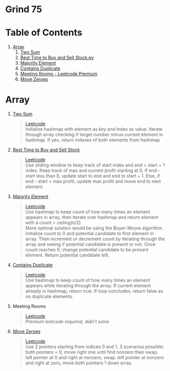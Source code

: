 # Grind 75  

# Table of Contents

1. [Array](#array)
   1. [Two Sum](#two-sum)
   2. [Best Time to Buy and Sell Stock.py](#best-time-to-buy-and-sell-stock)
   3. [Majority Element](#majority-element)
   4. [Contains Duplicate](#contains-duplicate)
   5. [Meeting Rooms - Leetcode Premium](#meeting-rooms)
   6. [Move Zeroes](#move-zeroes)

# Array <a name="array"></a>

1. [Two Sum](https://github.com/Oluwxtope/Grind-75/blob/main/Arrays/1-two-sum.py) <a name="two-sum"></a>  
    > [Leetcode](https://leetcode.com/problems/two-sum/)  
    Initialize hashmap with element as key and index as value. Iterate through array checking if target number minus current element in hashmap. If yes, return indexes of both elements from hashmap
2. [Best Time to Buy and Sell Stock](https://github.com/Oluwxtope/Grind-75/blob/main/Arrays/2-best-time-to-buy-and-sell-stock.py) <a name="best-time-to-buy-and-sell-stock"></a>  
    > [Leetcode](https://leetcode.com/problems/best-time-to-buy-and-sell-stock/)  
    Use sliding window to keep track of start index and end = start + 1 index. Keep track of max and current profit starting at 0. If end - start less than 0, update start to end and end to start + 1. Else, if end - start > max profit, update max profit and move end to next element.
3. [Majority Element](https://github.com/Oluwxtope/Grind-75/blob/main/Arrays/3-majority-element.py) <a name="majority-element"></a>  
    > [Leetcode](https://leetcode.com/problems/majority-element/)  
    Use hashmap to keep count of how many times an element appears in array, then iterate over hashmap and return element with a count > ceiling(n/2)  
    More optimal solution would be using the Boyer-Moore algorithm. Initialize count to 0 and potential candidate to first element in array. Then increment or decrement count by iterating through the array and seeing if potential candidate is present or not. Once count reaches 0, change potential candidate to be present element. Return potential candidate left.
4. [Contains Duplicate](https://github.com/Oluwxtope/Grind-75/blob/main/Arrays/4-contains-duplicate.py) <a name="contains-duplicate"></a>  
    > [Leetcode](https://leetcode.com/problems/contains-duplicate/)  
    Use hashmap to keep count of how many times an element appears while iterating through the array. If current element already in hashmap, return true. If loop concludes, return false as no duplicate elements.
5. Meeting Rooms<a name="meeting-rooms"></a>  
    > [Leetcode](https://leetcode.com/problems/meeting-rooms/)  
    *Premium leetcode required, didn't solve*
6. [Move Zeroes](https://github.com/Oluwxtope/Grind-75/blob/main/Arrays/5-move-zeroes.py) <a name="move-zeroes"></a>  
    > [Leetcode](https://leetcode.com/problems/move-zeroes/)  
    Use 2 pointers starting from indices 0 and 1. 3 scenarios possible: both pointers = 0, move right one until find nonzero then swap; left pointer at 0 and right at nonzero, swap. left pointer at nonzero and right at zero, move both pointers 1 down array.
